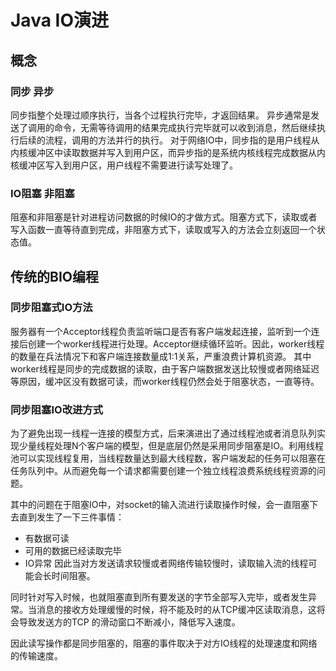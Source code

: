 # Java IO演进
## 概念

### 同步 异步
同步指整个处理过顺序执行，当各个过程执行完毕，才返回结果。
异步通常是发送了调用的命令，无需等待调用的结果完成执行完毕就可以收到消息，然后继续执行后续的流程，调用的方法并行的执行。
对于网络IO中，同步指的是用户线程从内核缓冲区中读取数据并写入到用户区，而异步指的是系统内核线程完成数据从内核缓冲区写入到用户区，用户线程不需要进行读写处理了。

### IO阻塞 非阻塞
阻塞和非阻塞是针对进程访问数据的时候IO的才做方式。阻塞方式下，读取或者写入函数一直等待直到完成，非阻塞方式下，读取或写入的方法会立刻返回一个状态值。

## 传统的BIO编程

### 同步阻塞式IO方法
服务器有一个Acceptor线程负责监听端口是否有客户端发起连接，监听到一个连接后创建一个worker线程进行处理。Acceptor继续循环监听。因此，worker线程的数量在兵法情况下和客户端连接数量成1:1关系，严重浪费计算机资源。
其中worker线程是同步的完成数据的读取，由于客户端数据发送比较慢或者网络延迟等原因，缓冲区没有数据可读，而worker线程仍然会处于阻塞状态，一直等待。

### 同步阻塞IO改进方式
为了避免出现一线程一连接的模型方式，后来演进出了通过线程池或者消息队列实现少量线程处理N个客户端的模型，但是底层仍然是采用同步阻塞是IO。利用线程池可以实现线程复用，当线程数量达到最大线程数，客户端发起的任务可以阻塞在任务队列中。从而避免每一个请求都需要创建一个独立线程浪费系统线程资源的问题。

其中的问题在于阻塞IO中，对socket的输入流进行读取操作时候，会一直阻塞下去直到发生了一下三件事情：
- 有数据可读
- 可用的数据已经读取完毕
- IO异常
因此当对方发送请求较慢或者网络传输较慢时，读取输入流的线程可能会长时间阻塞。

同时针对写入时候，也就阻塞直到所有要发送的字节全部写入完毕，或者发生异常。当消息的接收方处理缓慢的时候，将不能及时的从TCP缓冲区读取消息，这将会导致发送方的TCP 的滑动窗口不断减小，降低写入速度。

因此读写操作都是同步阻塞的，阻塞的事件取决于对方IO线程的处理速度和网络的传输速度。
### 